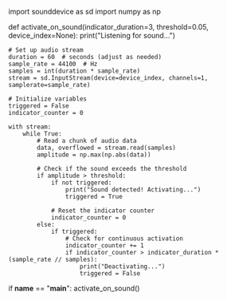 import sounddevice as sd
import numpy as np

def activate_on_sound(indicator_duration=3, threshold=0.05, device_index=None):
    print("Listening for sound...")

    # Set up audio stream
    duration = 60  # seconds (adjust as needed)
    sample_rate = 44100  # Hz
    samples = int(duration * sample_rate)
    stream = sd.InputStream(device=device_index, channels=1, samplerate=sample_rate)

    # Initialize variables
    triggered = False
    indicator_counter = 0

    with stream:
        while True:
            # Read a chunk of audio data
            data, overflowed = stream.read(samples)
            amplitude = np.max(np.abs(data))

            # Check if the sound exceeds the threshold
            if amplitude > threshold:
                if not triggered:
                    print("Sound detected! Activating...")
                    triggered = True

                # Reset the indicator counter
                indicator_counter = 0
            else:
                if triggered:
                    # Check for continuous activation
                    indicator_counter += 1
                    if indicator_counter > indicator_duration * (sample_rate // samples):
                        print("Deactivating...")
                        triggered = False

if __name__ == "__main__":
    activate_on_sound()
